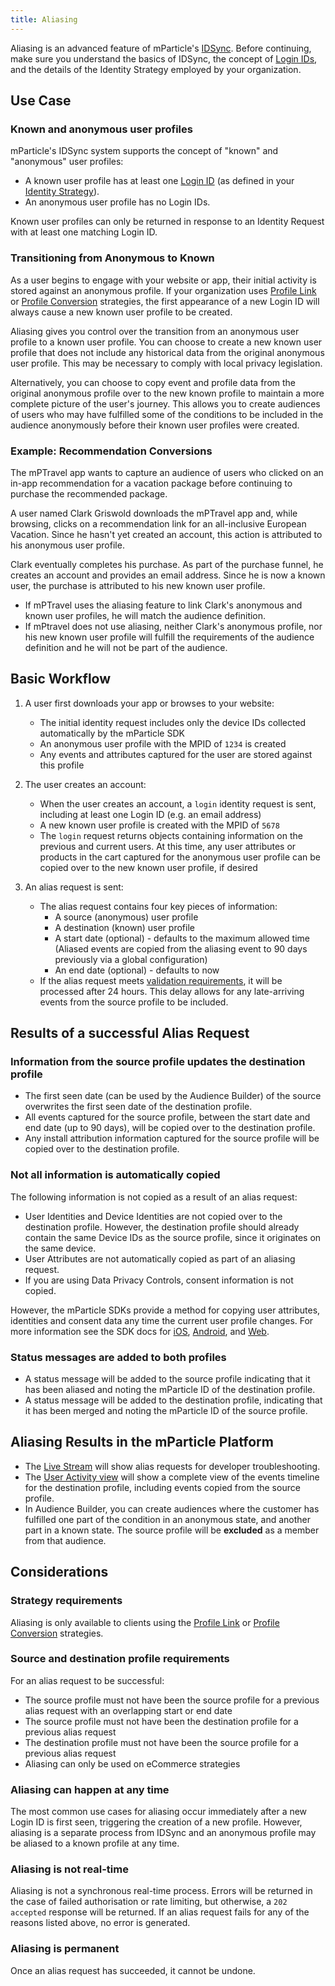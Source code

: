 ```yaml
---
title: Aliasing
---
```

<aside>
Aliasing is an advanced feature of mParticle's <a href="/guides/idsync/use-cases/">IDSync</a>. Before continuing, make sure you understand the basics of IDSync, the concept of <a href="/guides/idsync/components/#login-ids">Login IDs</a>, and the details of the Identity Strategy employed by your organization.
</aside>

## Use Case

### Known and anonymous user profiles
mParticle's IDSync system supports the concept of "known" and "anonymous" user profiles:

* A known user profile has at least one [Login ID](/guides/idsync/components/#login-ids) (as defined in your [Identity Strategy](/guides/idsync/components/#identity-strategy)).
* An anonymous user profile has no Login IDs.

Known user profiles can only be returned in response to an Identity Request with at least one matching Login ID.

### Transitioning from Anonymous to Known

As a user begins to engage with your website or app, their initial activity is stored against an anonymous profile. If your organization uses [Profile Link](/guides/idsync/profile-link-strategy/) or [Profile Conversion](/guides/idsync/profile-conversion-strategy/) strategies, the first appearance of a new Login ID will always cause a new known user profile to be created.

Aliasing gives you control over the transition from an anonymous user profile to a known user profile. You can choose to create a new known user profile that does not include any historical data from the original anonymous user profile. This may be necessary to comply with local privacy legislation.

Alternatively, you can choose to copy event and profile data from the original anonymous profile over to the new known profile to maintain a more complete picture of the user's journey. This allows you to create audiences of users who may have fulfilled some of the conditions to be included in the audience anonymously before their known user profiles were created.

### Example: Recommendation Conversions

The mPTravel app wants to capture an audience of users who clicked on an in-app recommendation for a vacation package before continuing to purchase the recommended package.

A user named Clark Griswold downloads the mPTravel app and, while browsing, clicks on a recommendation link for an all-inclusive European Vacation. Since he hasn't yet created an account, this action is attributed to his anonymous user profile.

Clark eventually completes his purchase. As part of the purchase funnel, he creates an account and provides an email address. Since he is now a known user, the purchase is attributed to his new known user profile.

* If mPTravel uses the aliasing feature to link Clark's anonymous and known user profiles, he will match the audience definition.
* If mPtravel does not use aliasing, neither Clark's anonymous profile, nor his new known user profile will fulfill the requirements of the audience definition and he will not be part of the audience.

## Basic Workflow

1. A user first downloads your app or browses to your website:
   * The initial identity request includes only the device IDs collected automatically by the mParticle SDK
   * An anonymous user profile with the MPID of `1234` is created
   * Any events and attributes captured for the user are stored against this profile

2. The user creates an account:
   * When the user creates an account, a `login` identity request is sent, including at least one Login ID (e.g. an email address)
   * A new known user profile is created with the MPID of `5678`
   * The `login` request returns objects containing information on the previous and current users. At this time, any user attributes or products in the cart captured for the anonymous user profile can be copied over to the new known user profile, if desired

3. An alias request is sent:
   *  The alias request contains four key pieces of information:
      * A source (anonymous) user profile
      * A destination (known) user profile
      * A start date (optional) - defaults to the maximum allowed time (Aliased events are copied from the aliasing event to 90 days previously via a global configuration)
      * An end date (optional) - defaults to now
   * If the alias request meets [validation requirements](#source-and-destination-profile-requirements), it will be processed after 24 hours. This delay allows for any late-arriving events from the source profile to be included.

## Results of a successful Alias Request

### Information from the source profile updates the destination profile

* The first seen date (can be used by the Audience Builder) of the source  overwrites the first seen date of the destination profile.
* All events captured for the source profile, between the start date and end date (up to 90 days), will be copied over to the destination profile.
* Any install attribution information captured for the source profile will be copied over to the destination profile.

### Not all information is automatically copied

The following information is not copied as a result of an alias request:
* User Identities and Device Identities are not copied over to the destination profile. However, the destination profile should already contain the same Device IDs as the source profile, since it originates on the same device.
* User Attributes are not automatically copied as part of an aliasing request. 
* If you are using Data Privacy Controls, consent information is not copied.

However, the mParticle SDKs provide a method for copying user attributes, identities and consent data any time the current user profile changes. For more information see the SDK docs for [iOS](/developers/sdk/ios/idsync/#user-aliasing), [Android](/developers/sdk/android/idsync/#user-aliasing), and [Web](/developers/sdk/web/idsync/#user-aliasing).

### Status messages are added to both profiles

* A status message will be added to the source profile indicating that it has been aliased and noting the mParticle ID of the destination profile.
* A status message will be added to the destination profile, indicating that it has been merged and noting the mParticle ID of the source profile.

## Aliasing Results in the mParticle Platform

* The [Live Stream](/guides/platform-guide/live-stream/) will show alias requests for developer troubleshooting.
* The [User Activity view](/guides/platform-guide/activity/#user-activity) will show a complete view of the events timeline for the destination profile, including events copied from the source profile.
* In Audience Builder, you can create audiences where the customer has fulfilled one part of the condition in an anonymous state, and another part in a known state. The source profile will be **excluded** as a member from that audience.


## Considerations

### Strategy requirements

Aliasing is only available to clients using the [Profile Link](/guides/idsync/profile-link-strategy/) or [Profile Conversion](/guides/idsync/profile-conversion-strategy/) strategies. 

### Source and destination profile requirements

For an alias request to be successful: 

* The source profile must not have been the source profile for a previous alias request with an overlapping start or end date
* The source profile must not have been the destination profile for a previous alias request
* The destination profile must not have been the source profile for a previous alias request
* Aliasing can only be used on eCommerce strategies

### Aliasing can happen at any time
The most common use cases for aliasing occur immediately after a new Login ID is first seen, triggering the creation of a new profile. However, aliasing is a separate process from IDSync and an anonymous profile may be aliased to a known profile at any time.

### Aliasing is not real-time

Aliasing is not a synchronous real-time process. Errors will be returned in the case of failed authorisation or rate limiting, but otherwise, a `202 accepted` response will be returned. If an alias request fails for any of the reasons listed above, no error is generated.

### Aliasing is permanent

Once an alias request has succeeded, it cannot be undone.

